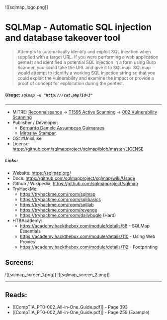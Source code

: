![[sqlmap_logo.png]]

# SQLMap - Automatic SQL injection and database takeover tool
>Attempts to automatically identify and exploit SQL injection when supplied with a target URL.
>If you were performing a web application pentest and identified a potential SQL injection in a form using Burp Scanner, you could take the URL and give it to SQLmap. SQLmap would attempt to identify a working SQL injection string so that you could exploit the vulnerability and examine the impact or provide a proof of concept for exploitation during the pentest.

##### Usage: `sqlmap -u "http:///cat.php?id=1"`
___
- MITRE: 
	[Reconnaissance](https://attack.mitre.org/tactics/TA0043/) -> [T1595 Active Scanning](https://attack.mitre.org/techniques/T1595/) -> [002 Vulnerability Scanning](https://attack.mitre.org/techniques/T1595/002/)
- Publisher / Developer: 
	- [Bernardo Damele Assumpcao Guimaraes](mailto:bernardo@sqlmap.org)
	- [Miroslav Stampar](mailto:miroslav@sqlmap.org).
- OS: #UnixLike 
- License: https://github.com/sqlmapproject/sqlmap/blob/master/LICENSE

##### Links:
- Website: https://sqlmap.org/
- Docs: https://github.com/sqlmapproject/sqlmap/wiki/Usage
- Github / Wikipedia: https://github.com/sqlmapproject/sqlmap
- TryHackMe: 
	- https://tryhackme.com/room/sqlmap
	- https://tryhackme.com/room/sqlibasics
	- https://tryhackme.com/room/sqlilab
	- https://tryhackme.com/room/revenge
	- https://tryhackme.com/room/dailybugle (Hard)
- HTBAcademy:
	- https://academy.hackthebox.com/module/details/58 - SQLMap Essentials
	- https://academy.hackthebox.com/module/details/110 - Using Web Proxies
	- https://academy.hackthebox.com/module/details/112 - Footprinting

## Screens:
![[sqlmap_screen_1.png]]
![[sqlmap_screen_2.png]]

---
## Reads:
- [[CompTIA_PT0-002_All-in-One_Guide.pdf]] - Page 393
- [[CompTIA_PT0-002_All-in-One_Guide.pdf]] - Page 259 (Example)


